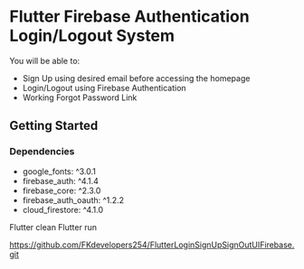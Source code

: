 # Flutter Firebase Authentication Login/Logout System

You will be able to:
- Sign Up using desired email before accessing the homepage
- Login/Logout using Firebase Authentication
- Working Forgot Password Link

## Getting Started

### Dependencies
 - google_fonts: ^3.0.1
 - firebase_auth: ^4.1.4
 - firebase_core: ^2.3.0
 - firebase_auth_oauth: ^1.2.2
 - cloud_firestore: ^4.1.0
  
  
Flutter clean
Flutter run

https://github.com/FKdevelopers254/FlutterLoginSignUpSignOutUIFirebase.git
